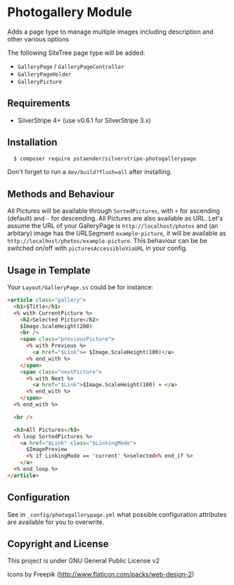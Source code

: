 # Photogallery Module

Adds a page type to manage multiple images including description and other various options

The following SiteTree page type will be added:

  * `GalleryPage` / `GalleryPageController`
  * `GalleryPageHolder`
  * `GalleryPicture`

## Requirements

  * SilverStripe 4+ (use v0.6.1 for SilverStripe 3.x)

## Installation

```sh
  $ composer require pstaender/silverstripe-photogallerypage
```

Don't forget to run a `dev/build?flush=all` after installing.

## Methods and Behaviour

All Pictures will be available through `SortedPictures`, with `+` for ascending (default) and `-` for descending. All Pictures are also available as URL. Let's assume the URL of your GalleryPage is `http://localhost/photos` and (an arbitary) image has the URLSegment `example-picture`, it will be available as `http://localhost/photos/example-picture`. This behaviour can be be switched on/off with `picturesAccessibleViaURL` in your config.

## Usage in Template

Your `Layout/GalleryPage.ss` could be for instance:

```html
<article class="gallery">
  <h1>$Title</h1>
  <% with CurrentPicture %>
    <h2>Selected Picture</h2>
    $Image.ScaleHeight(200)
    <br />
    <span class="previousPicture">
      <% with Previous %>
        <a href="$Link">« $Image.ScaleHeight(100)</a>
      <% end_with %>
    </span>
    <span class="nextPicture">
      <% with Next %>
        <a href="$Link">$Image.ScaleHeight(100) » </a>
      <% end_with %>
    </span>
  <% end_with %>

  <br />

  <h3>All Pictures</h3>
  <% loop SortedPictures %>
    <a href="$Link" class="$LinkingMode">
      $ImagePreview
      <% if LinkingMode == 'current' %>selected<% end_if %>
    </a>
  <% end_loop %>
</article>
```

## Configuration

See in `_config/photogallerypage.yml` what possible configuration attributes are available for you to overwrite.

## Copyright and License

This project is under GNU General Public License v2

Icons by Freepik (http://www.flaticon.com/packs/web-design-2)
